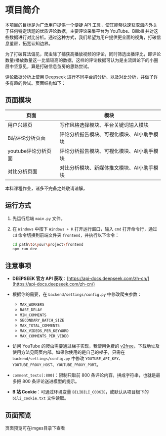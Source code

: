 # 项目简介

本项目的目标是为广泛用户提供一个便捷 API 工具，使其能够快速获取海内外关于任何特定话题的优质评论数据，主要评论采集平台为 YouTube、Bilibili 并对这些数据进行对比分析。通过这种方式，我们希望为用户提供更全面的视角，打破信息茧房，拓宽认知边界。

为了打破算法偏见，爬虫除了捕获高播放视频的评论，同时筛选出播评比，即评论数量/播放数量这一比值较高的数据，这样的评论数据可认为是主流舆论下的小圈层中坚意见，算是打破信息茧房的思路尝试。

评论数据分析上使用 Deepseek 进行不同平台的分析、以及对比分析，并做了许多有趣的尝试。页面结构如下：

## 页面模块
| 页面                 | 模块                                                        |
|----------------------|-------------------------------------------------------------|
| 用户兴趣页           | 写作风格选择模块、平台关键词输入模块                        |
| B站评论分析页面      | 评论分析报告模块、可视化模块、AI小助手模块                 |
| youtube评论分析页面 | 评论分析报告模块、可视化模块、AI小助手模块                 |
| 对比分析页面         | 对比分析模块、新媒体推文模块、AI小助手模块                 |

本科课程作业，诸多不完备之处敬请谅解，
## 运行方式

1. 先运行后端 `main.py` 文件。
2. 在 `Windows` 中按下 `Windows + R` 打开运行窗口，输入 `cmd` 打开命令行，通过 `cd` 命令切换到前端文件夹 `frontend`，并执行以下命令：

   ```bash
   cd path\to\your\project\frontend
   npm run dev

## 注意事项

- **DEEPSEEK 官方 API 获取**：[https://api-docs.deepseek.com/zh-cn/](https://api-docs.deepseek.com/zh-cn/)
  
- 根据你的需要，在 `backend/settings/config.py` 中修改爬虫参数：
  - `MAX_WORKERS`
  - `BASE_DELAY`
  - `MIN_COMMENTS`
  - `SECONDARY_BATCH_SIZE`
  - `MAX_TOTAL_COMMENTS`
  - `MAX_VIDEOS_PER_KEYWORD`
  - `MAX_COMMENTS_PER_VIDEO`

- 访问 YouTube 的爬虫需要通过梯子实现，我使用免费的 [v2free](https://v2free.net/user)，下载地址及使用方法见网页内部。如果你使用的是自己的梯子，只需在 `backend/settings/config.py` 中修改 `YOUTUBE_API_KEY`、`YOUTUBE_PROXY_HOST`、`YOUTUBE_PROXY_PORT`。

- `comment_texts[:800]`：限制只取前 800 条评论内容，拼成字符串，也就是最多把 800 条评论送进模型的提示。

- **B 站 Cookie**：可通过环境变量 `BILIBILI_COOKIE`，或默认从项目根下的 `bili_cookie.txt` 文件读取。
 ## 页面预览
页面预览可在imges目录下查看
